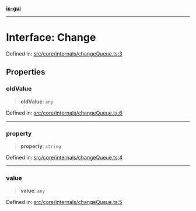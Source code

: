 [**io-gui**](../README.md)

***

# Interface: Change

Defined in: [src/core/internals/changeQueue.ts:3](https://github.com/io-gui/io/blob/main/src/core/internals/changeQueue.ts#L3)

## Properties

### oldValue

> **oldValue**: `any`

Defined in: [src/core/internals/changeQueue.ts:6](https://github.com/io-gui/io/blob/main/src/core/internals/changeQueue.ts#L6)

***

### property

> **property**: `string`

Defined in: [src/core/internals/changeQueue.ts:4](https://github.com/io-gui/io/blob/main/src/core/internals/changeQueue.ts#L4)

***

### value

> **value**: `any`

Defined in: [src/core/internals/changeQueue.ts:5](https://github.com/io-gui/io/blob/main/src/core/internals/changeQueue.ts#L5)
